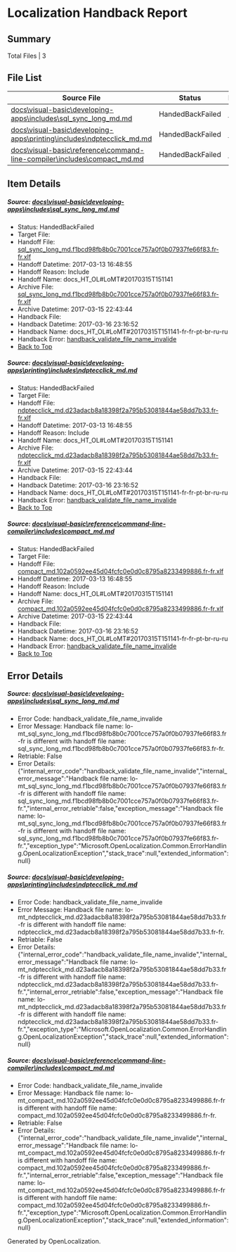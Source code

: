 # <a name='report-top'></a> Localization Handback Report

## Summary
 Total Files | 3

## File List
 Source File | Status | Details 
 ----------- | ------ | ------- 
 [docs\visual-basic\developing-apps\includes\sql_sync_long_md.md](https://github.com/dotnet/docs/blob/a06bd2a17f1d6c7308fa6337c866c1ca2e7281c0/docs/visual-basic/developing-apps/includes/sql_sync_long_md.md) | HandedBackFailed | [Details](#3bd261b689c07e11d1ccad8946a369fcbeb237a83480)
 [docs\visual-basic\developing-apps\printing\includes\ndptecclick_md.md](https://github.com/dotnet/docs/blob/a06bd2a17f1d6c7308fa6337c866c1ca2e7281c0/docs/visual-basic/developing-apps/printing/includes/ndptecclick_md.md) | HandedBackFailed | [Details](#0d7cdb4487464eccfebd09792c1cbb4d78acd56a3488)
 [docs\visual-basic\reference\command-line-compiler\includes\compact_md.md](https://github.com/dotnet/docs/blob/a06bd2a17f1d6c7308fa6337c866c1ca2e7281c0/docs/visual-basic/reference/command-line-compiler/includes/compact_md.md) | HandedBackFailed | [Details](#1a5f26c8fc34e7cea7c6c5d938053b468cd45ba17394)

## Item Details
##### <a name='3bd261b689c07e11d1ccad8946a369fcbeb237a83480'></a> Source: [docs\visual-basic\developing-apps\includes\sql_sync_long_md.md](https://github.com/dotnet/docs/blob/a06bd2a17f1d6c7308fa6337c866c1ca2e7281c0/docs/visual-basic/developing-apps/includes/sql_sync_long_md.md)
* Status: HandedBackFailed
* Target File: 
* Handoff File: [sql_sync_long_md.f1bcd98fb8b0c7001cce757a0f0b07937fe66f83.fr-fr.xlf](https://github.com/dotnet/docs.handoff/blob/7a153d4485e5b13c779d8adeb3894f18f693918e/ol-handoff/dotnet/docs.fr-fr/master/vbcs_lo-mt/sql_sync_long_md.f1bcd98fb8b0c7001cce757a0f0b07937fe66f83.fr-fr.xlf)
* Handoff Datetime: 2017-03-13 16:48:55
* Handoff Reason: Include
* Handoff Name: docs_HT_OL#LoMT#20170315T151141
* Archive File: [sql_sync_long_md.f1bcd98fb8b0c7001cce757a0f0b07937fe66f83.fr-fr.xlf](https://github.com/dotnet/docs.handoff/blob/553b08740ebfe304c8ea70227a94c20aaf96c810/ol-archive/dotnet/docs.fr-fr/master/vbcs_lo-mt/sql_sync_long_md.f1bcd98fb8b0c7001cce757a0f0b07937fe66f83.fr-fr.xlf)
* Archive Datetime: 2017-03-15 22:43:44
* Handback File: 
* Handback Datetime: 2017-03-16 23:16:52
* Handback Name: docs_HT_OL#LoMT#20170315T151141-fr-fr-pt-br-ru-ru
* Handback Error: [handback_validate_file_name_invalide](#3bd261b689c07e11d1ccad8946a369fcbeb237a83480handback_validate_file_name_invalide)
* [Back to Top](#report-top)

##### <a name='0d7cdb4487464eccfebd09792c1cbb4d78acd56a3488'></a> Source: [docs\visual-basic\developing-apps\printing\includes\ndptecclick_md.md](https://github.com/dotnet/docs/blob/a06bd2a17f1d6c7308fa6337c866c1ca2e7281c0/docs/visual-basic/developing-apps/printing/includes/ndptecclick_md.md)
* Status: HandedBackFailed
* Target File: 
* Handoff File: [ndptecclick_md.d23adacb8a18398f2a795b53081844ae58dd7b33.fr-fr.xlf](https://github.com/dotnet/docs.handoff/blob/7a153d4485e5b13c779d8adeb3894f18f693918e/ol-handoff/dotnet/docs.fr-fr/master/vbcs_lo-mt/ndptecclick_md.d23adacb8a18398f2a795b53081844ae58dd7b33.fr-fr.xlf)
* Handoff Datetime: 2017-03-13 16:48:55
* Handoff Reason: Include
* Handoff Name: docs_HT_OL#LoMT#20170315T151141
* Archive File: [ndptecclick_md.d23adacb8a18398f2a795b53081844ae58dd7b33.fr-fr.xlf](https://github.com/dotnet/docs.handoff/blob/553b08740ebfe304c8ea70227a94c20aaf96c810/ol-archive/dotnet/docs.fr-fr/master/vbcs_lo-mt/ndptecclick_md.d23adacb8a18398f2a795b53081844ae58dd7b33.fr-fr.xlf)
* Archive Datetime: 2017-03-15 22:43:44
* Handback File: 
* Handback Datetime: 2017-03-16 23:16:52
* Handback Name: docs_HT_OL#LoMT#20170315T151141-fr-fr-pt-br-ru-ru
* Handback Error: [handback_validate_file_name_invalide](#0d7cdb4487464eccfebd09792c1cbb4d78acd56a3488handback_validate_file_name_invalide)
* [Back to Top](#report-top)

##### <a name='1a5f26c8fc34e7cea7c6c5d938053b468cd45ba17394'></a> Source: [docs\visual-basic\reference\command-line-compiler\includes\compact_md.md](https://github.com/dotnet/docs/blob/a06bd2a17f1d6c7308fa6337c866c1ca2e7281c0/docs/visual-basic/reference/command-line-compiler/includes/compact_md.md)
* Status: HandedBackFailed
* Target File: 
* Handoff File: [compact_md.102a0592ee45d04fcfc0e0d0c8795a8233499886.fr-fr.xlf](https://github.com/dotnet/docs.handoff/blob/7a153d4485e5b13c779d8adeb3894f18f693918e/ol-handoff/dotnet/docs.fr-fr/master/vbcs_lo-mt/compact_md.102a0592ee45d04fcfc0e0d0c8795a8233499886.fr-fr.xlf)
* Handoff Datetime: 2017-03-13 16:48:55
* Handoff Reason: Include
* Handoff Name: docs_HT_OL#LoMT#20170315T151141
* Archive File: [compact_md.102a0592ee45d04fcfc0e0d0c8795a8233499886.fr-fr.xlf](https://github.com/dotnet/docs.handoff/blob/553b08740ebfe304c8ea70227a94c20aaf96c810/ol-archive/dotnet/docs.fr-fr/master/vbcs_lo-mt/compact_md.102a0592ee45d04fcfc0e0d0c8795a8233499886.fr-fr.xlf)
* Archive Datetime: 2017-03-15 22:43:44
* Handback File: 
* Handback Datetime: 2017-03-16 23:16:52
* Handback Name: docs_HT_OL#LoMT#20170315T151141-fr-fr-pt-br-ru-ru
* Handback Error: [handback_validate_file_name_invalide](#1a5f26c8fc34e7cea7c6c5d938053b468cd45ba17394handback_validate_file_name_invalide)
* [Back to Top](#report-top)


## Error Details
##### <a name='3bd261b689c07e11d1ccad8946a369fcbeb237a83480handback_validate_file_name_invalide'></a> Source: [docs\visual-basic\developing-apps\includes\sql_sync_long_md.md](#3bd261b689c07e11d1ccad8946a369fcbeb237a83480)
* Error Code: handback_validate_file_name_invalide
* Error Message: Handback file name: lo-mt_sql_sync_long_md.f1bcd98fb8b0c7001cce757a0f0b07937fe66f83.fr-fr is different with handoff file name: sql_sync_long_md.f1bcd98fb8b0c7001cce757a0f0b07937fe66f83.fr-fr.
* Retriable: False
* Error Details: {"internal_error_code":"handback_validate_file_name_invalide","internal_error_message":"Handback file name: lo-mt_sql_sync_long_md.f1bcd98fb8b0c7001cce757a0f0b07937fe66f83.fr-fr is different with handoff file name: sql_sync_long_md.f1bcd98fb8b0c7001cce757a0f0b07937fe66f83.fr-fr.","internal_error_retriable":false,"exception_message":"Handback file name: lo-mt_sql_sync_long_md.f1bcd98fb8b0c7001cce757a0f0b07937fe66f83.fr-fr is different with handoff file name: sql_sync_long_md.f1bcd98fb8b0c7001cce757a0f0b07937fe66f83.fr-fr.","exception_type":"Microsoft.OpenLocalization.Common.ErrorHandling.OpenLocalizationException","stack_trace":null,"extended_information":null}

##### <a name='0d7cdb4487464eccfebd09792c1cbb4d78acd56a3488handback_validate_file_name_invalide'></a> Source: [docs\visual-basic\developing-apps\printing\includes\ndptecclick_md.md](#0d7cdb4487464eccfebd09792c1cbb4d78acd56a3488)
* Error Code: handback_validate_file_name_invalide
* Error Message: Handback file name: lo-mt_ndptecclick_md.d23adacb8a18398f2a795b53081844ae58dd7b33.fr-fr is different with handoff file name: ndptecclick_md.d23adacb8a18398f2a795b53081844ae58dd7b33.fr-fr.
* Retriable: False
* Error Details: {"internal_error_code":"handback_validate_file_name_invalide","internal_error_message":"Handback file name: lo-mt_ndptecclick_md.d23adacb8a18398f2a795b53081844ae58dd7b33.fr-fr is different with handoff file name: ndptecclick_md.d23adacb8a18398f2a795b53081844ae58dd7b33.fr-fr.","internal_error_retriable":false,"exception_message":"Handback file name: lo-mt_ndptecclick_md.d23adacb8a18398f2a795b53081844ae58dd7b33.fr-fr is different with handoff file name: ndptecclick_md.d23adacb8a18398f2a795b53081844ae58dd7b33.fr-fr.","exception_type":"Microsoft.OpenLocalization.Common.ErrorHandling.OpenLocalizationException","stack_trace":null,"extended_information":null}

##### <a name='1a5f26c8fc34e7cea7c6c5d938053b468cd45ba17394handback_validate_file_name_invalide'></a> Source: [docs\visual-basic\reference\command-line-compiler\includes\compact_md.md](#1a5f26c8fc34e7cea7c6c5d938053b468cd45ba17394)
* Error Code: handback_validate_file_name_invalide
* Error Message: Handback file name: lo-mt_compact_md.102a0592ee45d04fcfc0e0d0c8795a8233499886.fr-fr is different with handoff file name: compact_md.102a0592ee45d04fcfc0e0d0c8795a8233499886.fr-fr.
* Retriable: False
* Error Details: {"internal_error_code":"handback_validate_file_name_invalide","internal_error_message":"Handback file name: lo-mt_compact_md.102a0592ee45d04fcfc0e0d0c8795a8233499886.fr-fr is different with handoff file name: compact_md.102a0592ee45d04fcfc0e0d0c8795a8233499886.fr-fr.","internal_error_retriable":false,"exception_message":"Handback file name: lo-mt_compact_md.102a0592ee45d04fcfc0e0d0c8795a8233499886.fr-fr is different with handoff file name: compact_md.102a0592ee45d04fcfc0e0d0c8795a8233499886.fr-fr.","exception_type":"Microsoft.OpenLocalization.Common.ErrorHandling.OpenLocalizationException","stack_trace":null,"extended_information":null}


Generated by OpenLocalization.
